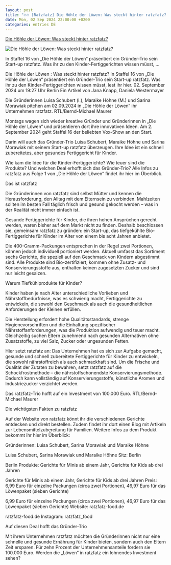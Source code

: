 ```yaml
---
layout: post
title: "🔥🔥 [Ratzfatz] Die Höhle der Löwen: Was steckt hinter ratzfatz?"
date: Mon, 02 Sep 2024 22:00:00 +0200
categories: entries DE
---
```

[Die Höhle der Löwen: Was steckt hinter ratzfatz?](https://www.swp.de/unterhaltung/tv/die-hoehle-der-loewen-was-steckt-hinter-ratzfatz-77485610.html)

![Die Höhle der Löwen: Was steckt hinter ratzfatz?](https://npgprodimages-20334.kxcdn.com/2024/09/01/d5ce2f8f-03c2-4ff6-a760-a6151175aa53.jpeg?crop=4000,2250,0,0&width=1024)

In Staffel 16 von „Die Höhle der Löwen“ präsentiert ein Gründer-Trio sein Start-up ratzfatz. Was ihr zu den Kinder-Fertiggerichten wissen müsst, ...

Die Höhle der Löwen : Was steckt hinter ratzfatz? In Staffel 16 von „Die Höhle der Löwen“ präsentiert ein Gründer-Trio sein Start-up ratzfatz. Was ihr zu den Kinder-Fertiggerichten wissen müsst, lest ihr hier. 02. September 2024 um 19:27 Uhr Berlin Ein Artikel von Jana Knapp, Daniela Westermayer

Die Gründerinnen Luisa Schubert (l.), Maraike Höhne (M.) und Sarina Morawiak pitchen am 02.09.2024 in „Die Höhle der Löwen“ ihr Unternehmen ratzfatz. RTL/Bernd-Michael Maurer

Montags wagen sich wieder kreative Gründer und Gründerinnen in „Die Höhle der Löwen“ und präsentieren dort ihre innovativen Ideen. Am 2. September 2024 geht Staffel 16 der beliebten Vox-Show an den Start.

Darin will auch das Gründer-Trio Luisa Schubert, Maraike Höhne und Sarina Morawiak mit seinem Start-up ratzfatz überzeugen. Ihre Idee ist ein schnell zubereitetes, aber gesundes Fertiggericht für Kinder.

Wie kam die Idee für die Kinder-Fertiggerichte? Wie teuer sind die Produkte? Und welchen Deal erhofft sich das Gründer-Trio? Alle Infos zu ratzfatz aus Folge 1 von „Die Höhle der Löwen“ findet ihr hier im Überblick.

Das ist ratzfatz

Die Gründerinnen von ratzfatz sind selbst Mütter und kennen die Herausforderung, den Alltag mit dem Elternsein zu verbinden. Mahlzeiten sollten im besten Fall täglich frisch und gesund gekocht werden – was in der Realität nicht immer einfach ist.

Gesunde Fertiggerichte für Kinder, die ihren hohen Ansprüchen gerecht werden, waren bisher auf dem Markt nicht zu finden. Deshalb beschlossen sie, gemeinsam ratzfatz zu gründen: ein Start-up, das tiefgekühlte Bio-Fertiggerichte für Kinder im Alter von einem bis acht Jahren anbietet.

Die 400-Gramm-Packungen entsprechen in der Regel zwei Portionen, können jedoch individuell portioniert werden. Aktuell umfasst das Sortiment sechs Gerichte, die speziell auf den Geschmack von Kindern abgestimmt sind. Alle Produkte sind Bio-zertifiziert, kommen ohne Zusatz- und Konservierungsstoffe aus, enthalten keinen zugesetzten Zucker und sind nur leicht gesalzen.

Warum Tiefkühlprodukte für Kinder?

Kinder haben je nach Alter unterschiedliche Vorlieben und Nährstoffbedürfnisse, was es schwierig macht, Fertiggerichte zu entwickeln, die sowohl den Geschmack als auch die gesundheitlichen Anforderungen der Kleinen erfüllen.

Die Herstellung erfordert hohe Qualitätsstandards, strenge Hygienevorschriften und die Einhaltung spezifischer Nährstoffanforderungen, was die Produktion aufwendig und teuer macht. Gleichzeitig suchen Eltern zunehmend nach gesunden Alternativen ohne Zusatzstoffe, zu viel Salz, Zucker oder ungesunden Fetten.

Hier setzt ratzfatz an: Das Unternehmen hat es sich zur Aufgabe gemacht, gesunde und schnell zubereitete Fertiggerichte für Kinder zu entwickeln, die sowohl nährstoffreich als auch schmackhaft sind. Um die Frische und Qualität der Zutaten zu bewahren, setzt ratzfatz auf die Schockfrostmethode – die nährstoffschonendste Konservierungsmethode. Dadurch kann vollständig auf Konservierungsstoffe, künstliche Aromen und Industriezucker verzichtet werden.

Das ratzfatz-Trio hofft auf ein Investment von 100.000 Euro. RTL/Bernd-Michael Maurer

Die wichtigsten Fakten zu ratzfatz

Auf der Website von ratzfatz könnt ihr die verschiedenen Gerichte entdecken und direkt bestellen. Zudem findet ihr dort einen Blog mit Artikeln zur Lebensmittelzubereitung für Familien. Weitere Infos zu dem Produkt bekommt ihr hier im Überblick:

Gründerinnen: Luisa Schubert, Sarina Morawiak und Maraike Höhne

Luisa Schubert, Sarina Morawiak und Maraike Höhne Sitz: Berlin

Berlin Produkte: Gerichte für Minis ab einem Jahr, Gerichte für Kids ab drei Jahren

Gerichte für Minis ab einem Jahr, Gerichte für Kids ab drei Jahren Preis: 6,99 Euro für einzelne Packungen (circa zwei Portionen), 46,97 Euro für das Löwenpaket (sieben Gerichte)

6,99 Euro für einzelne Packungen (circa zwei Portionen), 46,97 Euro für das Löwenpaket (sieben Gerichte) Website: ratzfatz-food.de

ratzfatz-food.de Instagram: ratzfatz_food

Auf diesen Deal hofft das Gründer-Trio

Mit ihrem Unternehmen ratzfatz möchten die Gründerinnen nicht nur eine schnelle und gesunde Ernährung für Kinder bieten, sondern auch den Eltern Zeit ersparen. Für zehn Prozent der Unternehmensanteile fordern sie 100.000 Euro. Werden die „Löwen“ in ratzfatz ein lohnendes Investment sehen?

